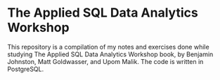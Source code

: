 # The Applied SQL Data Analytics Workshop

This repository is a compilation of my notes and exercises done while studying The Applied SQL Data Analytics Workshop book, by Benjamin Johnston, Matt Goldwasser, and Upom Malik. The code is written in PostgreSQL.
